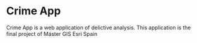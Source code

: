# Crime App
Crime App is a web application of delictive analysis. This application is the final project of Máster GIS Esri Spain
